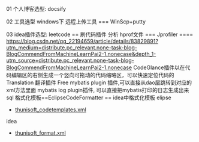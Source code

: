 01 个人博客选型:
  docsify

02 工具选型
windows下
远程上传工具 === WinScp+putty

03 idea插件选型:
leetcode == 刷代码插件
分析 hprof文件 === Jprofiler  ====  https://blog.csdn.net/qq_22194659/article/details/83829891?utm_medium=distribute.pc_relevant.none-task-blog-BlogCommendFromMachineLearnPai2-1.nonecase&depth_1-utm_source=distribute.pc_relevant.none-task-blog-BlogCommendFromMachineLearnPai2-1.nonecase
CodeGlance插件以在代码编辑区的右侧生成一个竖向可拖动的代码缩略区，可以快速定位代码的
Translation 翻译插件
Free mybatis plugin 插件,可以直接从dao层跳转到对应的xml方法里面
mybatis log plugin插件, 可以直接把mybatis打印的日志生成出来sql
格式化模板==EclipseCodeFormatter ==
 idea中格式化模板
elipse

+ [thunisoft_codetemplates.xml](./assets/thunisoft_codetemplates.xml)

idea
+ [thunisoft_format.xml](./assets/thunisoft_format.xml)


